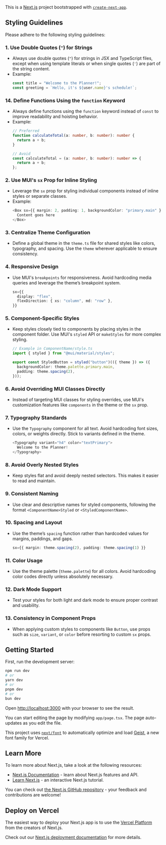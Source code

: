 This is a [Next.js](https://nextjs.org) project bootstrapped with [`create-next-app`](https://nextjs.org/docs/app/api-reference/cli/create-next-app).

## Styling Guidelines

Please adhere to the following styling guidelines:

### 1. Use Double Quotes (`"`) for Strings
- Always use double quotes (`"`) for strings in JSX and TypeScript files, except when using template literals or when single quotes (`'`) are part of the string content.  
- Example:
  ```typescript
  const title = "Welcome to the Planner!";
  const greeting = `Hello, it's ${user.name}'s schedule!`;
  ```

### 14. Define Functions Using the `function` Keyword
- Always define functions using the `function` keyword instead of `const` to improve readability and hoisting behavior.
- Example:
  ```typescript
  // Preferred
  function calculateTotal(a: number, b: number): number {
    return a + b;
  }

  // Avoid
  const calculateTotal = (a: number, b: number): number => {
    return a + b;
  };
  ```
  
### 2. Use MUI's `sx` Prop for Inline Styling
- Leverage the `sx` prop for styling individual components instead of inline styles or separate classes.  
- Example:
  ```typescript
  <Box sx={{ margin: 2, padding: 1, backgroundColor: "primary.main" }}>
    Content goes here
  </Box>
  ```

### 3. Centralize Theme Configuration
- Define a global theme in the `theme.ts` file for shared styles like colors, typography, and spacing. Use the `theme` wherever applicable to ensure consistency.

### 4. Responsive Design
- Use MUI's `breakpoints` for responsiveness. Avoid hardcoding media queries and leverage the theme’s breakpoint system.
  ```typescript
  sx={{
    display: "flex",
    flexDirection: { xs: "column", md: "row" },
  }}
  ```

### 5. Component-Specific Styles
- Keep styles closely tied to components by placing styles in the component folder. Use MUI's `styled` API or `makeStyles` for more complex styling.
  ```typescript
  // Example in ComponentName/style.ts
  import { styled } from "@mui/material/styles";

  export const StyledButton = styled("button")(({ theme }) => ({
    backgroundColor: theme.palette.primary.main,
    padding: theme.spacing(2),
  }));
  ```

### 6. Avoid Overriding MUI Classes Directly
- Instead of targeting MUI classes for styling overrides, use MUI's customization features like `components` in the theme or the `sx` prop.

### 7. Typography Standards
- Use the `Typography` component for all text. Avoid hardcoding font sizes, colors, or weights directly. Stick to variants defined in the theme.
  ```typescript
  <Typography variant="h4" color="textPrimary">
    Welcome to the Planner!
  </Typography>
  ```

### 8. Avoid Overly Nested Styles
- Keep styles flat and avoid deeply nested selectors. This makes it easier to read and maintain.

### 9. Consistent Naming
- Use clear and descriptive names for styled components, following the format `<ComponentName>Styled` or `<StyledComponentName>`.

### 10. Spacing and Layout
- Use the theme’s `spacing` function rather than hardcoded values for margins, paddings, and gaps.
  ```typescript
  sx={{ margin: theme.spacing(2), padding: theme.spacing(1) }}
  ```

### 11. Color Usage
- Use the theme palette (`theme.palette`) for all colors. Avoid hardcoding color codes directly unless absolutely necessary.

### 12. Dark Mode Support
- Test your styles for both light and dark mode to ensure proper contrast and usability.

### 13. Consistency in Component Props
- When applying custom styles to components like `Button`, use props such as `size`, `variant`, or `color` before resorting to custom `sx` props.


## Getting Started

First, run the development server:

```bash
npm run dev
# or
yarn dev
# or
pnpm dev
# or
bun dev
```

Open [http://localhost:3000](http://localhost:3000) with your browser to see the result.

You can start editing the page by modifying `app/page.tsx`. The page auto-updates as you edit the file.

This project uses [`next/font`](https://nextjs.org/docs/app/building-your-application/optimizing/fonts) to automatically optimize and load [Geist](https://vercel.com/font), a new font family for Vercel.

## Learn More

To learn more about Next.js, take a look at the following resources:

- [Next.js Documentation](https://nextjs.org/docs) - learn about Next.js features and API.
- [Learn Next.js](https://nextjs.org/learn) - an interactive Next.js tutorial.

You can check out [the Next.js GitHub repository](https://github.com/vercel/next.js) - your feedback and contributions are welcome!

## Deploy on Vercel

The easiest way to deploy your Next.js app is to use the [Vercel Platform](https://vercel.com/new?utm_medium=default-template&filter=next.js&utm_source=create-next-app&utm_campaign=create-next-app-readme) from the creators of Next.js.

Check out our [Next.js deployment documentation](https://nextjs.org/docs/app/building-your-application/deploying) for more details.
